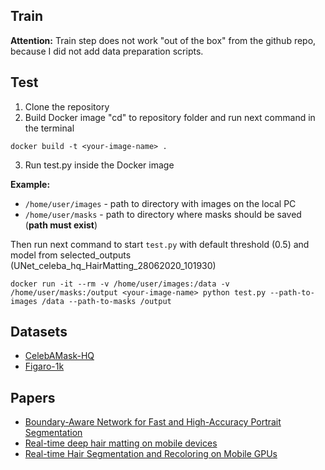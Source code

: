 ## Train
**Attention:** Train step does not work "out of the box" from the github repo, because I did not add data preparation scripts.

## Test
1. Clone the repository
2. Build Docker image
"cd" to repository folder and run next command in the terminal
```
docker build -t <your-image-name> .
```
3. Run test.py inside the Docker image

**Example:**
- `/home/user/images` - path to directory with images on the local PC
- `/home/user/masks` - path to directory where masks should be saved (**path must exist**)

Then run next command to start `test.py` with default threshold (0.5) and model from selected_outputs (UNet_celeba_hq_HairMatting_28062020_101930)
```
docker run -it --rm -v /home/user/images:/data -v /home/user/masks:/output <your-image-name> python test.py --path-to-images /data --path-to-masks /output
```

## Datasets
- [CelebAMask-HQ](https://github.com/switchablenorms/CelebAMask-HQ)
- [Figaro-1k](http://projects.i-ctm.eu/it/progetto/figaro-1k)

## Papers
- [Boundary-Aware Network for Fast and High-Accuracy Portrait Segmentation](https://arxiv.org/abs/1901.03814)
- [Real-time deep hair matting on mobile devices](https://arxiv.org/abs/1712.07168)
- [Real-time Hair Segmentation and Recoloring on Mobile GPUs](https://arxiv.org/abs/1907.06740)
